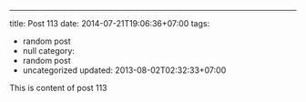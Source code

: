 ---
title: Post 113
date: 2014-07-21T19:06:36+07:00
tags:
  - random post
  - null
category:
  - random post
  - uncategorized
updated: 2013-08-02T02:32:33+07:00

This is content of post 113